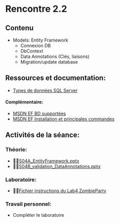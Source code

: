 # Rencontre 2.2

## Contenu
- Models: Entity Framework 
  - Connexion DB 
  - DbContext 
  - Data Annotations (Clés, liaisons) 
  - Migration/update database

## Ressources et documentation: 
- [Types de données SQL Server](https://docs.microsoft.com/fr-fr/sql/connect/jdbc/understanding-data-type-differences?view=sql-server-ver15)
#### Complémentaire: 
- [MSDN EF BD supportées](https://docs.microsoft.com/fr-fr/ef/core/providers/?tabs=dotnet-core-cli)
- [MSDN EF Installation et principales commandes](https://docs.microsoft.com/fr-fr/ef/core/get-started/overview/first-app?tabs=visual-studio)

## Activités de la séance: 
### Théorie:  
- 🔗‍💥[S04A_EntityFramework.pptx](BRISE)
- 🔗‍💥[S04B_validation_DataAnnotations.pptx](BRISE)

### Laboratoire: 
- 🔗‍💥[Fichier instructions du Lab4 ZombieParty](BRISE)

### Travail personnel: 
- Compléter le laboratoire